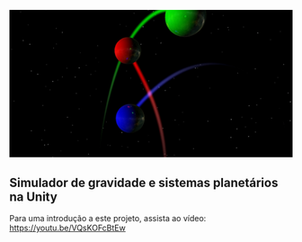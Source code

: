 ![screenshot](/screenshot.png)
## Simulador de gravidade e sistemas planetários na Unity

Para uma introdução a este projeto, assista ao vídeo: https://youtu.be/VQsKOFcBtEw